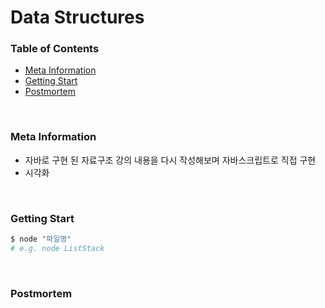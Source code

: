 # Data Structures

### Table of Contents

- [Meta Information](#Meta-Information)
- [Getting Start](#Getting-Start)
- [Postmortem](#Postmortem)

</br>

### Meta Information

- 자바로 구현 된 자료구조 강의 내용을 다시 작성해보며 자바스크립트로 직접 구현
- 시각화

</br>

### Getting Start

```bash
$ node "파일명"
# e.g. node ListStack
```

</br>

### Postmortem
